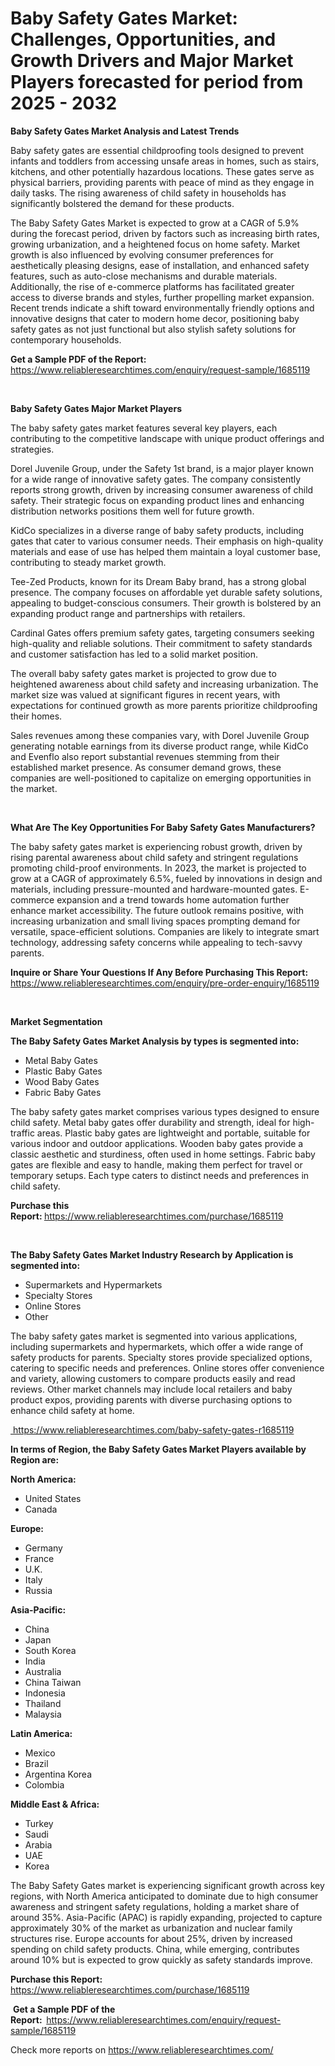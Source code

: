 <p><h1>Baby Safety Gates Market: Challenges, Opportunities, and Growth Drivers and Major Market Players forecasted for period from 2025 - 2032</h1></p><p><strong>Baby Safety Gates Market Analysis and Latest Trends</strong></p>
<p><p>Baby safety gates are essential childproofing tools designed to prevent infants and toddlers from accessing unsafe areas in homes, such as stairs, kitchens, and other potentially hazardous locations. These gates serve as physical barriers, providing parents with peace of mind as they engage in daily tasks. The rising awareness of child safety in households has significantly bolstered the demand for these products.</p><p>The Baby Safety Gates Market is expected to grow at a CAGR of 5.9% during the forecast period, driven by factors such as increasing birth rates, growing urbanization, and a heightened focus on home safety. Market growth is also influenced by evolving consumer preferences for aesthetically pleasing designs, ease of installation, and enhanced safety features, such as auto-close mechanisms and durable materials. Additionally, the rise of e-commerce platforms has facilitated greater access to diverse brands and styles, further propelling market expansion. Recent trends indicate a shift toward environmentally friendly options and innovative designs that cater to modern home decor, positioning baby safety gates as not just functional but also stylish safety solutions for contemporary households.</p></p>
<p><strong>Get a Sample PDF of the Report:&nbsp;</strong> <a href="https://www.reliableresearchtimes.com/enquiry/request-sample/1685119?utm_campaign=2722&utm_medium=2&utm_source=Github&utm_content=ia&utm_term=26032025&utm_id=baby-safety-gates">https://www.reliableresearchtimes.com/enquiry/request-sample/1685119</a></p>
<p>&nbsp;</p>
<p><strong>Baby Safety Gates Major Market Players</strong></p>
<p><p>The baby safety gates market features several key players, each contributing to the competitive landscape with unique product offerings and strategies.</p><p>Dorel Juvenile Group, under the Safety 1st brand, is a major player known for a wide range of innovative safety gates. The company consistently reports strong growth, driven by increasing consumer awareness of child safety. Their strategic focus on expanding product lines and enhancing distribution networks positions them well for future growth.</p><p>KidCo specializes in a diverse range of baby safety products, including gates that cater to various consumer needs. Their emphasis on high-quality materials and ease of use has helped them maintain a loyal customer base, contributing to steady market growth.</p><p>Tee-Zed Products, known for its Dream Baby brand, has a strong global presence. The company focuses on affordable yet durable safety solutions, appealing to budget-conscious consumers. Their growth is bolstered by an expanding product range and partnerships with retailers.</p><p>Cardinal Gates offers premium safety gates, targeting consumers seeking high-quality and reliable solutions. Their commitment to safety standards and customer satisfaction has led to a solid market position.</p><p>The overall baby safety gates market is projected to grow due to heightened awareness about child safety and increasing urbanization. The market size was valued at significant figures in recent years, with expectations for continued growth as more parents prioritize childproofing their homes.</p><p>Sales revenues among these companies vary, with Dorel Juvenile Group generating notable earnings from its diverse product range, while KidCo and Evenflo also report substantial revenues stemming from their established market presence. As consumer demand grows, these companies are well-positioned to capitalize on emerging opportunities in the market.</p></p>
<p>&nbsp;</p>
<p><strong>What Are The Key Opportunities For Baby Safety Gates Manufacturers?</strong></p>
<p><p>The baby safety gates market is experiencing robust growth, driven by rising parental awareness about child safety and stringent regulations promoting child-proof environments. In 2023, the market is projected to grow at a CAGR of approximately 6.5%, fueled by innovations in design and materials, including pressure-mounted and hardware-mounted gates. E-commerce expansion and a trend towards home automation further enhance market accessibility. The future outlook remains positive, with increasing urbanization and small living spaces prompting demand for versatile, space-efficient solutions. Companies are likely to integrate smart technology, addressing safety concerns while appealing to tech-savvy parents.</p></p>
<p><strong>Inquire or Share Your Questions If Any Before Purchasing This Report:</strong> <a href="https://www.reliableresearchtimes.com/enquiry/pre-order-enquiry/1685119?utm_campaign=2722&utm_medium=2&utm_source=Github&utm_content=ia&utm_term=26032025&utm_id=baby-safety-gates">https://www.reliableresearchtimes.com/enquiry/pre-order-enquiry/1685119</a></p>
<p>&nbsp;</p>
<p><strong>Market Segmentation</strong></p>
<p><strong>The Baby Safety Gates Market Analysis by types is segmented into:</strong></p>
<p><ul><li>Metal Baby Gates</li><li>Plastic Baby Gates</li><li>Wood Baby Gates</li><li>Fabric Baby Gates</li></ul></p>
<p><p>The baby safety gates market comprises various types designed to ensure child safety. Metal baby gates offer durability and strength, ideal for high-traffic areas. Plastic baby gates are lightweight and portable, suitable for various indoor and outdoor applications. Wooden baby gates provide a classic aesthetic and sturdiness, often used in home settings. Fabric baby gates are flexible and easy to handle, making them perfect for travel or temporary setups. Each type caters to distinct needs and preferences in child safety.</p></p>
<p><strong>Purchase this Report:&nbsp;</strong><a href="https://www.reliableresearchtimes.com/purchase/1685119?utm_campaign=2722&utm_medium=2&utm_source=Github&utm_content=ia&utm_term=26032025&utm_id=baby-safety-gates">https://www.reliableresearchtimes.com/purchase/1685119</a></p>
<p>&nbsp;</p>
<p><strong>The Baby Safety Gates Market Industry Research by Application is segmented into:</strong></p>
<p><ul><li>Supermarkets and Hypermarkets</li><li>Specialty Stores</li><li>Online Stores</li><li>Other</li></ul></p>
<p><p>The baby safety gates market is segmented into various applications, including supermarkets and hypermarkets, which offer a wide range of safety products for parents. Specialty stores provide specialized options, catering to specific needs and preferences. Online stores offer convenience and variety, allowing customers to compare products easily and read reviews. Other market channels may include local retailers and baby product expos, providing parents with diverse purchasing options to enhance child safety at home.</p></p>
<p><a href="https://www.reliableresearchtimes.com/baby-safety-gates-r1685119?utm_campaign=2722&utm_medium=2&utm_source=Github&utm_content=ia&utm_term=26032025&utm_id=baby-safety-gates">&nbsp;https://www.reliableresearchtimes.com/baby-safety-gates-r1685119</a></p>
<p><strong>In terms of Region, the Baby Safety Gates Market Players available by Region are:</strong></p>
<p>
    <p> <strong> North America: </strong>
        <ul>
            <li>United States</li>
            <li>Canada</li>
        </ul>
        </p> 
    <p> <strong> Europe: </strong>
        <ul>
            <li>Germany</li>
            <li>France</li>
            <li>U.K.</li>
            <li>Italy</li>
            <li>Russia</li>
        </ul>
        </p> 
    <p> <strong> Asia-Pacific: </strong>
        <ul>
            <li>China</li>
            <li>Japan</li>
            <li>South Korea</li>
            <li>India</li>
            <li>Australia</li>
            <li>China Taiwan</li>
            <li>Indonesia</li>
            <li>Thailand</li>
            <li>Malaysia</li>
        </ul>
        </p> 
    <p> <strong> Latin America: </strong>
        <ul>
            <li>Mexico</li>
            <li>Brazil</li>
            <li>Argentina Korea</li>
            <li>Colombia</li>
        </ul>
        </p> 
    <p> <strong> Middle East & Africa: </strong>
        <ul>
            <li>Turkey</li>
            <li>Saudi</li>
            <li>Arabia</li>
            <li>UAE</li>
            <li>Korea</li>
        </ul>
    </p>
    </p>
<p><p>The Baby Safety Gates market is experiencing significant growth across key regions, with North America anticipated to dominate due to high consumer awareness and stringent safety regulations, holding a market share of around 35%. Asia-Pacific (APAC) is rapidly expanding, projected to capture approximately 30% of the market as urbanization and nuclear family structures rise. Europe accounts for about 25%, driven by increased spending on child safety products. China, while emerging, contributes around 10% but is expected to grow quickly as safety standards improve.</p></p>
<p><strong>Purchase this Report: </strong><a href="https://www.reliableresearchtimes.com/purchase/1685119?utm_campaign=2722&utm_medium=2&utm_source=Github&utm_content=ia&utm_term=26032025&utm_id=baby-safety-gates">https://www.reliableresearchtimes.com/purchase/1685119</a></p>
<p>&nbsp;<strong>Get a Sample PDF of the Report:&nbsp;&nbsp;</strong><a href="https://www.reliableresearchtimes.com/enquiry/request-sample/1685119?utm_campaign=2722&utm_medium=2&utm_source=Github&utm_content=ia&utm_term=26032025&utm_id=baby-safety-gates">https://www.reliableresearchtimes.com/enquiry/request-sample/1685119</a></p>
<p><strong></strong></p>
<p>Check more reports on <a href="https://www.reliableresearchtimes.com/?utm_campaign=2722&utm_medium=2&utm_source=Github&utm_content=ia&utm_term=26032025&utm_id=baby-safety-gates">https://www.reliableresearchtimes.com/</a></p>